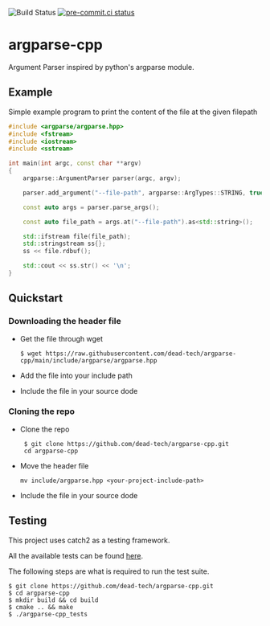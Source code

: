 ![Build Status](https://github.com/dead-tech/argparse-cpp/actions/workflows/linux.yml/badge.svg)
[![pre-commit.ci status](https://results.pre-commit.ci/badge/github/dead-tech/argparse-cpp/main.svg)](https://results.pre-commit.ci/latest/github/dead-tech/argparse-cpp/main)
# argparse-cpp

Argument Parser inspired by python's argparse module.

## Example

Simple example program to print the content of the file at the given filepath

```cpp
#include <argparse/argparse.hpp>
#include <fstream>
#include <iostream>
#include <sstream>

int main(int argc, const char **argv)
{
    argparse::ArgumentParser parser(argc, argv);

    parser.add_argument("--file-path", argparse::ArgTypes::STRING, true);

    const auto args = parser.parse_args();

    const auto file_path = args.at("--file-path").as<std::string>();

    std::ifstream file(file_path);
    std::stringstream ss{};
    ss << file.rdbuf();

    std::cout << ss.str() << '\n';
}
```

## Quickstart

### Downloading the header file

- Get the file through wget

   ```console
   $ wget https://raw.githubusercontent.com/dead-tech/argparse-cpp/main/include/argparse/argparse.hpp
   ```
- Add the file into your include path
- Include the file in your source dode

### Cloning the repo

- Clone the repo

   ```console
    $ git clone https://github.com/dead-tech/argparse-cpp.git
    cd argparse-cpp
   ```
- Move the header file
   ```console
   mv include/argparse.hpp <your-project-include-path>
   ```
- Include the file in your source dode

## Testing

This project uses catch2 as a testing framework.

All the available tests can be found [here](tests/).

The following steps are what is required to run the test suite.

```console
$ git clone https://github.com/dead-tech/argparse-cpp.git
$ cd argparse-cpp
$ mkdir build && cd build
$ cmake .. && make
$ ./argparse-cpp_tests
```
